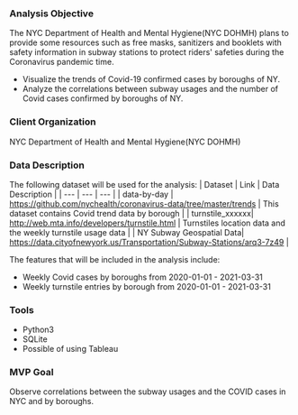 ### Analysis Objective
The NYC Department of Health and Mental Hygiene(NYC DOHMH) plans to provide some resources such as free masks, sanitizers and booklets with safety information in subway stations to protect riders' safeties during the Coronavirus pandemic time. 
* Visualize the trends of Covid-19 confirmed cases by boroughs of NY.
* Analyze the correlations between subway usages and the number of Covid cases confirmed by boroughs of NY.

### Client Organization
 NYC Department of Health and Mental Hygiene(NYC DOHMH)

### Data Description
The following dataset will be used for the analysis:
| Dataset | Link | Data Description |
| --- | --- | --- |
| data-by-day | https://github.com/nychealth/coronavirus-data/tree/master/trends | This dataset contains Covid trend data by borough |
| turnstile_xxxxxx|  http://web.mta.info/developers/turnstile.html | Turnstiles location data and the weekly turnstile usage data |
| NY Subway Geospatial Data| https://data.cityofnewyork.us/Transportation/Subway-Stations/arq3-7z49 |

The features that will be included in the analysis include:
 * Weekly Covid cases by boroughs from 2020-01-01 - 2021-03-31
 * Weekly turnstile entries by borough from 2020-01-01 - 2021-03-31

### Tools
* Python3
* SQLite
* Possible of using Tableau

### MVP Goal
Observe correlations between the subway usages and the COVID cases in NYC and by boroughs.


